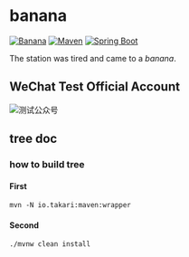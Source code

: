 # banana
[![Banana](https://img.shields.io/badge/banana-0.0.1--SNAPSHOT-yellow.svg)]()
[![Maven](https://img.shields.io/badge/maven-4.0.0-green.svg)]()
[![Spring Boot](https://img.shields.io/badge/spring--boot-1.5.7-brightgreen.svg)]()

The station was tired and came to a *banana*.

## WeChat Test Official Account
![测试公众号](http://omw8jrf5x.bkt.clouddn.com/small.png)

## tree doc

### how to build **tree**

#### First
```
mvn -N io.takari:maven:wrapper
```
#### Second
```
./mvnw clean install
```




